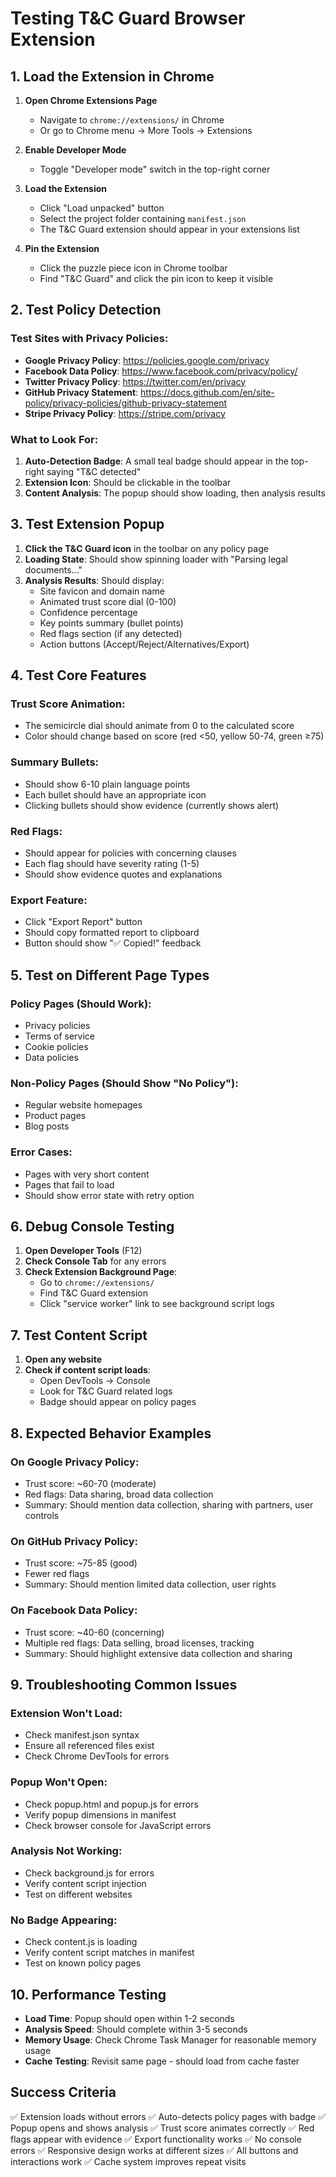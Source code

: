 # Testing T&C Guard Browser Extension

## 1. Load the Extension in Chrome

1. **Open Chrome Extensions Page**
   - Navigate to `chrome://extensions/` in Chrome
   - Or go to Chrome menu → More Tools → Extensions

2. **Enable Developer Mode**
   - Toggle "Developer mode" switch in the top-right corner

3. **Load the Extension**
   - Click "Load unpacked" button
   - Select the project folder containing `manifest.json`
   - The T&C Guard extension should appear in your extensions list

4. **Pin the Extension**
   - Click the puzzle piece icon in Chrome toolbar
   - Find "T&C Guard" and click the pin icon to keep it visible

## 2. Test Policy Detection

### Test Sites with Privacy Policies:
- **Google Privacy Policy**: https://policies.google.com/privacy
- **Facebook Data Policy**: https://www.facebook.com/privacy/policy/
- **Twitter Privacy Policy**: https://twitter.com/en/privacy
- **GitHub Privacy Statement**: https://docs.github.com/en/site-policy/privacy-policies/github-privacy-statement
- **Stripe Privacy Policy**: https://stripe.com/privacy

### What to Look For:
1. **Auto-Detection Badge**: A small teal badge should appear in the top-right saying "T&C detected"
2. **Extension Icon**: Should be clickable in the toolbar
3. **Content Analysis**: The popup should show loading, then analysis results

## 3. Test Extension Popup

1. **Click the T&C Guard icon** in the toolbar on any policy page
2. **Loading State**: Should show spinning loader with "Parsing legal documents..."
3. **Analysis Results**: Should display:
   - Site favicon and domain name
   - Animated trust score dial (0-100)
   - Confidence percentage
   - Key points summary (bullet points)
   - Red flags section (if any detected)
   - Action buttons (Accept/Reject/Alternatives/Export)

## 4. Test Core Features

### Trust Score Animation:
- The semicircle dial should animate from 0 to the calculated score
- Color should change based on score (red <50, yellow 50-74, green ≥75)

### Summary Bullets:
- Should show 6-10 plain language points
- Each bullet should have an appropriate icon
- Clicking bullets should show evidence (currently shows alert)

### Red Flags:
- Should appear for policies with concerning clauses
- Each flag should have severity rating (1-5)
- Should show evidence quotes and explanations

### Export Feature:
- Click "Export Report" button
- Should copy formatted report to clipboard
- Button should show "✅ Copied!" feedback

## 5. Test on Different Page Types

### Policy Pages (Should Work):
- Privacy policies
- Terms of service
- Cookie policies
- Data policies

### Non-Policy Pages (Should Show "No Policy"):
- Regular website homepages
- Product pages
- Blog posts

### Error Cases:
- Pages with very short content
- Pages that fail to load
- Should show error state with retry option

## 6. Debug Console Testing

1. **Open Developer Tools** (F12)
2. **Check Console Tab** for any errors
3. **Check Extension Background Page**:
   - Go to `chrome://extensions/`
   - Find T&C Guard extension
   - Click "service worker" link to see background script logs

## 7. Test Content Script

1. **Open any website**
2. **Check if content script loads**:
   - Open DevTools → Console
   - Look for T&C Guard related logs
   - Badge should appear on policy pages

## 8. Expected Behavior Examples

### On Google Privacy Policy:
- Trust score: ~60-70 (moderate)
- Red flags: Data sharing, broad data collection
- Summary: Should mention data collection, sharing with partners, user controls

### On GitHub Privacy Policy:
- Trust score: ~75-85 (good)
- Fewer red flags
- Summary: Should mention limited data collection, user rights

### On Facebook Data Policy:
- Trust score: ~40-60 (concerning)
- Multiple red flags: Data selling, broad licenses, tracking
- Summary: Should highlight extensive data collection and sharing

## 9. Troubleshooting Common Issues

### Extension Won't Load:
- Check manifest.json syntax
- Ensure all referenced files exist
- Check Chrome DevTools for errors

### Popup Won't Open:
- Check popup.html and popup.js for errors
- Verify popup dimensions in manifest
- Check browser console for JavaScript errors

### Analysis Not Working:
- Check background.js for errors
- Verify content script injection
- Test on different websites

### No Badge Appearing:
- Check content.js is loading
- Verify content script matches in manifest
- Test on known policy pages

## 10. Performance Testing

- **Load Time**: Popup should open within 1-2 seconds
- **Analysis Speed**: Should complete within 3-5 seconds
- **Memory Usage**: Check Chrome Task Manager for reasonable memory usage
- **Cache Testing**: Revisit same page - should load from cache faster

## Success Criteria

✅ Extension loads without errors
✅ Auto-detects policy pages with badge
✅ Popup opens and shows analysis
✅ Trust score animates correctly
✅ Red flags appear with evidence
✅ Export functionality works
✅ No console errors
✅ Responsive design works at different sizes
✅ All buttons and interactions work
✅ Cache system improves repeat visits